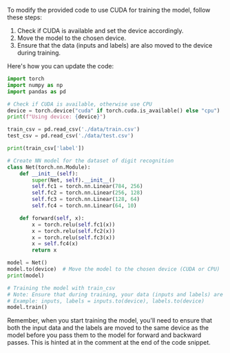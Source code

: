 To modify the provided code to use CUDA for training the model, follow these steps:

1. Check if CUDA is available and set the device accordingly.
2. Move the model to the chosen device.
3. Ensure that the data (inputs and labels) are also moved to the device during training.

Here's how you can update the code:

```python
import torch
import numpy as np
import pandas as pd

# Check if CUDA is available, otherwise use CPU
device = torch.device("cuda" if torch.cuda.is_available() else "cpu")
print(f"Using device: {device}")

train_csv = pd.read_csv('./data/train.csv')
test_csv = pd.read_csv('./data/test.csv')

print(train_csv['label'])

# Create NN model for the dataset of digit recognition
class Net(torch.nn.Module):
    def __init__(self):
        super(Net, self).__init__()
        self.fc1 = torch.nn.Linear(784, 256)
        self.fc2 = torch.nn.Linear(256, 128)
        self.fc3 = torch.nn.Linear(128, 64)
        self.fc4 = torch.nn.Linear(64, 10)

    def forward(self, x):
        x = torch.relu(self.fc1(x))
        x = torch.relu(self.fc2(x))
        x = torch.relu(self.fc3(x))
        x = self.fc4(x)
        return x

model = Net()
model.to(device)  # Move the model to the chosen device (CUDA or CPU)
print(model)

# Training the model with train_csv
# Note: Ensure that during training, your data (inputs and labels) are also moved to the device.
# Example: inputs, labels = inputs.to(device), labels.to(device)
model.train()
```


Remember, when you start training the model, you'll need to ensure that both the input data and the labels are moved to the same device as the model before you pass them to the model for forward and backward passes. This is hinted at in the comment at the end of the code snippet.